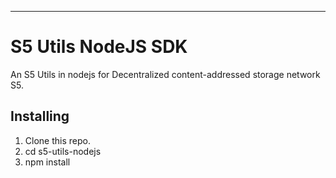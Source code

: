 ---

# S5 Utils NodeJS SDK

An S5 Utils in nodejs for Decentralized content-addressed storage network S5.

## Installing

1. Clone this repo.
2. cd s5-utils-nodejs
3. npm install
